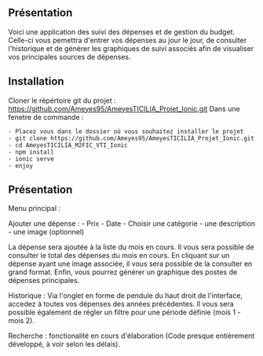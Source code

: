 ## Présentation

Voici une application des suivi des dépenses et de gestion du budget.
Celle-ci vous pemettra d'entrer vos dépenses au jour le jour, de consulter l'historique et de générer les graphiques de suivi associés afin de visualiser vos principales sources de dépenses.

## Installation 

Cloner le répértoire git du projet : https://github.com/Ameyes95/AmeyesTICILIA_Projet_Ionic.git
Dans une fenetre de commande :
  
    - Placez vous dans le dossier où vous souhaitez installer le projet
    - git clone https://github.com/Ameyes95/AmeyesTICILIA_Projet_Ionic.git
    - cd AmeyesTICILIA_M2FIC_VTI_Ionic
    - npm install
    - ionic serve
    - enjoy

## Présentation

Menu principal :

  Ajouter une dépense :
      - Prix 
      - Date
      - Choisir une catégorie
      - une description
      - une image (optionnel)

La dépense sera ajoutée à la liste du mois en cours.
Il vous sera possible de consulter le total des dépenses du mois en cours.
En cliquant sur un dépense ayant une image associée, il vous sera possible de la consulter en grand format.
Enfin, vous pourrez générer un graphique des postes de dépenses principales.

Historique : 
Via l'onglet en forme de pendule du haut droit de l'interface, accedez à toutes vos dépenses des années précédentes.
Il vous sera possible également de régler un filtre pour une période définie (mois 1 - mois 2).

Recherche :
fonctionalité en cours d'élaboration (Code presque entièrement développé, à voir selon les délais).

